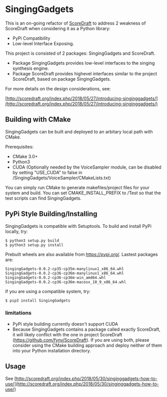SingingGadgets
================

This is an on-going refactor of [ScoreDraft](https://github.com/fynv/ScoreDraft) to address 2 weakness of ScoreDraft when considering it as a Python library:

* PyPi Compatibility 
* Low-level Interface Exposing.

This project is consisted of 2 packages: SingingGadgets and ScoreDraft.

* Package SingingGadgets provides low-level interfaces to the singing synthesis engine.
* Package ScoreDraft provides highevel interfaces similar to the project ScoreDraft, based on package SingingGadgets.

For more details on the design considerations, see:

[http://scoredraft.org/index.php/2018/05/27/introducing-singinggadgets/](http://scoredraft.org/index.php/2018/05/27/introducing-singinggadgets/)

## Building with CMake

SingingGadgets can be built and deployed to an arbitary local path with CMake.

Prerequisites:

* CMake 3.0+
* Python3
* CUDA (Optionally needed by the VoiceSampler module, can be disabled by setting "USE_CUDA" to false in /SingingGadgets/VoiceSampler/CMakeLists.txt)

You can simply run CMake to generate makefiles/project files for your system and build. 
You can set CMAKE_INSTALL_PREFIX to /Test so that the test scripts can find SingingGadgets.

## PyPi Style Building/Installing

SingingGadgets is compatible with Setuptools. To build and install PyPi locally, try:

	$ python3 setup.py build	
	$ python3 setup.py install

Prebuilt wheels are also available from https://pypi.org/. Lastest packages are:

	SingingGadgets-0.0.2-cp35-cp35m-manylinux1_x86_64.whl
	SingingGadgets-0.0.2-cp36-cp36m-manylinux1_x86_64.whl
	SingingGadgets-0.0.2-cp36-cp36m-win_amd64.whl
	SingingGadgets-0.0.2-cp36-cp36m-macosx_10_9_x86_64.whl

If you are using a compatible system, try:

	$ pip3 install SingingGadgets

### limitations

* PyPi style building currently doesn't support CUDA
* Because SingingGadgets contains a package called exactly ScoreDraft, it will likely conflict with the one in project ScoreDraft (https://github.com/fynv/ScoreDraft). If you are using both, please consider using the CMake building approach and deploy neither of them into your Python installation directory.

## Usage

See [http://scoredraft.org/index.php/2018/05/30/singinggadgets-how-to-use/](http://scoredraft.org/index.php/2018/05/30/singinggadgets-how-to-use/)